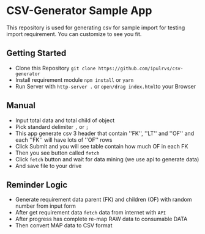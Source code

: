 # CSV-Generator Sample App
This repository is used for generating csv for sample import for testing import requirement. You can customize to see you fit.

## Getting Started 
- Clone this Repository `git clone https://github.com/ipulrvs/csv-generator`
- Install requirement module `npm install` or `yarn`
- Run Server with `http-server .` or `open/drag index.html`to your Browser

## Manual 
- Input total data and total child of object
- Pick standard delimiter `,` or `;`
- This app generate csv 3 header that contain ''FK'', ''LT'' and ''OF'' and each ''FK'' will have lots of ''OF'' rows
- Click Submit and you will see table contain how much OF in each FK
- Then you see button called `fetch`
- Click `fetch` button and wait for data mining (we use api to generate data)
- And save file to your drive

## Reminder Logic
- Generate requirement data parent (FK) and children (OF) with random number from input form
- After get requirement data `fetch` data from internet with `API`
- After progress has complete re-map RAW data to consumable DATA
- Then convert MAP data to CSV format